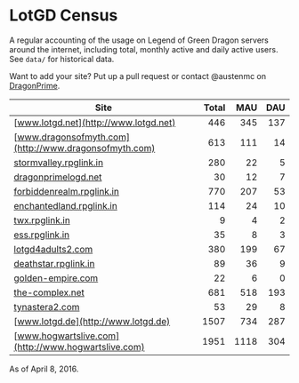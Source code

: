 # LotGD Census
A regular accounting of the usage on Legend of Green Dragon servers around the internet, including total, monthly active and daily active users. See `data/` for historical data.

Want to add your site? Put up a pull request or contact @austenmc on [DragonPrime](http://dragonprime.net).


Site | Total | MAU | DAU
--- | ---:| ---:| ---:
[www.lotgd.net](http://www.lotgd.net)|446|345|137
[www.dragonsofmyth.com](http://www.dragonsofmyth.com)|613|111|14
[stormvalley.rpglink.in](http://stormvalley.rpglink.in)|280|22|5
[dragonprimelogd.net](http://dragonprimelogd.net)|30|12|7
[forbiddenrealm.rpglink.in](http://forbiddenrealm.rpglink.in)|770|207|53
[enchantedland.rpglink.in](http://enchantedland.rpglink.in)|114|24|10
[twx.rpglink.in](http://twx.rpglink.in)|9|4|2
[ess.rpglink.in](http://ess.rpglink.in)|35|8|3
[lotgd4adults2.com](http://lotgd4adults2.com)|380|199|67
[deathstar.rpglink.in](http://deathstar.rpglink.in)|89|36|9
[golden-empire.com](http://golden-empire.com)|22|6|0
[the-complex.net](http://the-complex.net)|681|518|193
[tynastera2.com](http://tynastera2.com)|53|29|8
[www.lotgd.de](http://www.lotgd.de)|1507|734|287
[www.hogwartslive.com](http://www.hogwartslive.com)|1951|1118|304

As of April 8, 2016.
